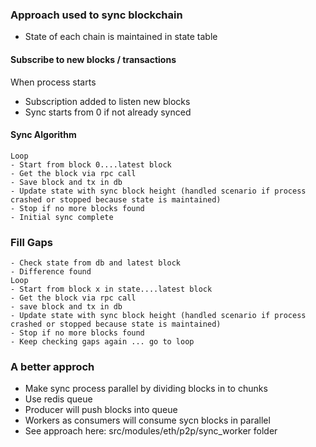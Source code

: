 ### Approach used to sync blockchain
- State of each chain is maintained in state table

#### Subscribe to new blocks / transactions
When process starts 
- Subscription added to listen new blocks
- Sync starts from 0 if not already synced

#### Sync Algorithm
```
Loop
- Start from block 0....latest block
- Get the block via rpc call
- Save block and tx in db
- Update state with sync block height (handled scenario if process crashed or stopped because state is maintained)
- Stop if no more blocks found
- Initial sync complete 
```

### Fill Gaps
```
- Check state from db and latest block
- Difference found
Loop
- Start from block x in state....latest block
- Get the block via rpc call
- save block and tx in db
- Update state with sync block height (handled scenario if process crashed or stopped because state is maintained)
- Stop if no more blocks found
- Keep checking gaps again ... go to loop 
```

### A better approch 
- Make sync process parallel by dividing blocks in to chunks
- Use redis queue 
- Producer will push blocks into queue
- Workers as consumers will consume sycn blocks in parallel
- See approach here: src/modules/eth/p2p/sync_worker folder